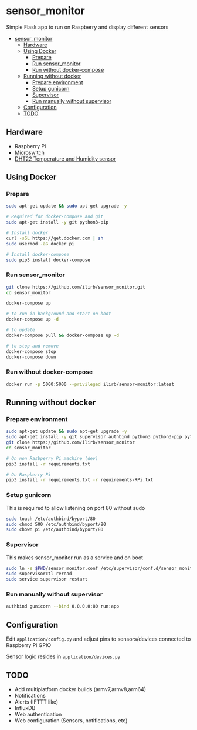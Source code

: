 # sensor_monitor

Simple Flask app to run on Raspberry and display different sensors

- [sensor_monitor](#sensor_monitor)
  - [Hardware](#hardware)
  - [Using Docker](#using-docker)
    - [Prepare](#prepare)
    - [Run sensor_monitor](#run-sensor_monitor)
    - [Run without docker-compose](#run-without-docker-compose)
  - [Running without docker](#running-without-docker)
    - [Prepare environment](#prepare-environment)
    - [Setup gunicorn](#setup-gunicorn)
    - [Supervisor](#supervisor)
    - [Run manually without supervisor](#run-manually-without-supervisor)
  - [Configuration](#configuration)
  - [TODO](#todo)

## Hardware

- Raspberry Pi
- [Microswitch](https://www.aliexpress.com/wholesale?catId=0&initiative_id=SB_20200725121427&SearchText=microswitch)
- [DHT22 Temperature and Humidity sensor](https://www.aliexpress.com/wholesale?catId=0&initiative_id=SB_20200725121509&SearchText=dht22)


## Using Docker

### Prepare

``` bash
sudo apt-get update && sudo apt-get upgrade -y

# Required for docker-compose and git
sudo apt-get install -y git python3-pip

# Install docker
curl -sSL https://get.docker.com | sh
sudo usermod -aG docker pi

# Install docker-compose
sudo pip3 install docker-compose
```

### Run sensor_monitor

``` bash
git clone https://github.com/ilirb/sensor_monitor.git
cd sensor_monitor

docker-compose up

# to run in background and start on boot
docker-compose up -d

# to update
docker-compose pull && docker-compose up -d

# to stop and remove
docker-compose stop
docker-compose down
```

### Run without docker-compose

``` bash
docker run -p 5000:5000 --privileged ilirb/sensor-monitor:latest
```

## Running without docker

### Prepare environment

``` bash
sudo apt-get update && sudo apt-get upgrade -y
sudo apt-get install -y git supervisor authbind python3 python3-pip python3-venv
git clone https://github.com/ilirb/sensor_monitor
cd sensor_monitor

# On non Rasbperry Pi machine (dev)
pip3 install -r requirements.txt

# On Raspberry Pi
pip3 install -r requirements.txt -r requirements-RPi.txt
```

### Setup gunicorn

This is required to allow listening on port 80 without sudo

``` bash
sudo touch /etc/authbind/byport/80
sudo chmod 500 /etc/authbind/byport/80
sudo chown pi /etc/authbind/byport/80
```

### Supervisor

This makes sensor_monitor run as a service and on boot

``` bash
sudo ln -s $PWD/sensor_monitor.conf /etc/supervisor/conf.d/sensor_monitor.conf
sudo supervisorctl reread
sudo service supervisor restart
```

### Run manually without supervisor

``` bash
authbind gunicorn --bind 0.0.0.0:80 run:app
```

## Configuration

Edit `application/config.py` and adjust pins to sensors/devices connected to Raspberry Pi GPIO

Sensor logic resides in `application/devices.py`

## TODO

- Add multiplatform docker builds (armv7,armv8,arm64)
- Notifications
- Alerts (IFTTT like)
- InfluxDB
- Web authentication
- Web configuration (Sensors, notifications, etc)
